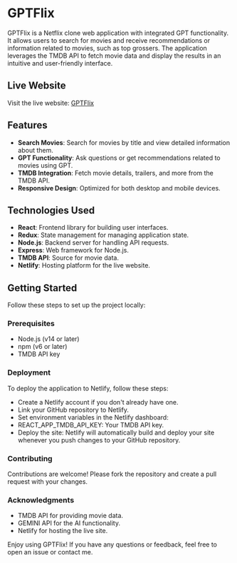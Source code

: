 # GPTFlix

GPTFlix is a Netflix clone web application with integrated GPT functionality. It allows users to search for movies and receive recommendations or information related to movies, such as top grossers. The application leverages the TMDB API to fetch movie data and display the results in an intuitive and user-friendly interface.

## Live Website

Visit the live website: [GPTFlix](https://gptflix-movies.netlify.app)

## Features

- **Search Movies**: Search for movies by title and view detailed information about them.
- **GPT Functionality**: Ask questions or get recommendations related to movies using GPT.
- **TMDB Integration**: Fetch movie details, trailers, and more from the TMDB API.
- **Responsive Design**: Optimized for both desktop and mobile devices.

## Technologies Used

- **React**: Frontend library for building user interfaces.
- **Redux**: State management for managing application state.
- **Node.js**: Backend server for handling API requests.
- **Express**: Web framework for Node.js.
- **TMDB API**: Source for movie data.
- **Netlify**: Hosting platform for the live website.

## Getting Started

Follow these steps to set up the project locally:

### Prerequisites

- Node.js (v14 or later)
- npm (v6 or later)
- TMDB API key

### Deployment

To deploy the application to Netlify, follow these steps:

- Create a Netlify account if you don't already have one.
- Link your GitHub repository to Netlify.
- Set environment variables in the Netlify dashboard:
- REACT_APP_TMDB_API_KEY: Your TMDB API key.
- Deploy the site: Netlify will automatically build and deploy your site whenever you push changes to your GitHub repository.

### Contributing

Contributions are welcome! Please fork the repository and create a pull request with your changes.

### Acknowledgments

- TMDB API for providing movie data.
- GEMINI API for the AI functionality.
- Netlify for hosting the live site.

Enjoy using GPTFlix! If you have any questions or feedback, feel free to open an issue or contact me.
